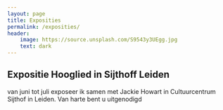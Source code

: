 ```yaml
---
layout: page
title: Exposities
permalink: /exposities/
header:
    image: https://source.unsplash.com/S9543y3UEgg.jpg
    text: dark
---
```


## Expositie Hooglied in Sijthoff Leiden

van juni tot juli exposeer ik samen met Jackie Howart in Cultuurcentrum Sijthof in Leiden.
Van harte bent u uitgenodigd                  
